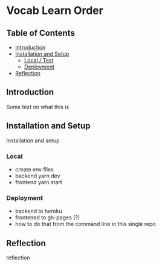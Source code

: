 # Vocab Learn Order

## Table of Contents
  - [Introduction](#intruduction)
  - [Installation and Setup](#installation-and-setup)
    - [Local / Test](#local)
    - [Deployment](#deployment)
  - [Reflection](#reflection)

## Introduction

Some text on what this is

## Installation and Setup

Installation and setup

### Local

* create env files
* backend yarn dev
* frontend yarn start

### Deployment

* backend to heroku
* frontened to gh-pages (?)
* how to do that from the command line in this single repo

## Reflection

reflection
